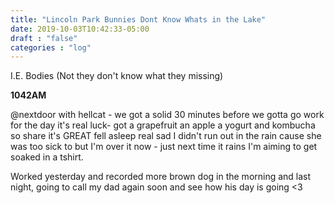 ```yaml
---
title: "Lincoln Park Bunnies Dont Know Whats in the Lake"
date: 2019-10-03T10:42:33-05:00
draft : "false"
categories : "log"
---
```


I.E. Bodies (Not they don't know what they missing)

<!--more-->

**1042AM**

@nextdoor with hellcat - we got a solid 30 minutes before we gotta go work for the day it's real luck- got a grapefruit an apple a yogurt and kombucha so share it's GREAT  fell asleep real sad I didn't run out in the rain cause she was too sick to but I'm over it now - just next time it rains I'm aiming to get soaked in a tshirt.

Worked yesterday and recorded more brown dog in the morning and last night, going to call my dad again soon and see how his day is going <3  
